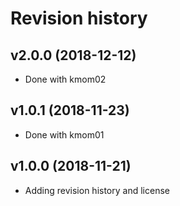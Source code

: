 Revision history
=================


v2.0.0 (2018-12-12)
---------------------

* Done with kmom02




v1.0.1 (2018-11-23)
---------------------

* Done with kmom01




v1.0.0 (2018-11-21)
---------------------

* Adding revision history and license

